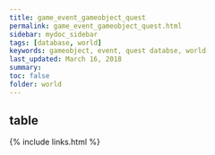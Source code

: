 ```yaml
---
title: game_event_gameobject_quest
permalink: game_event_gameobject_quest.html
sidebar: mydoc_sidebar
tags: [database, world]
keywords: gameobject, event, quest databse, world
last_updated: March 16, 2018
summary:
toc: false
folder: world
---
```


## table

{% include links.html %}